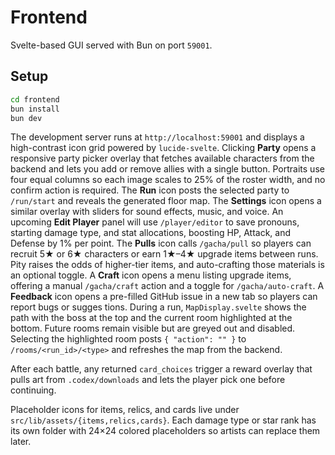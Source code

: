 # Frontend

Svelte-based GUI served with Bun on port `59001`.

## Setup

```bash
cd frontend
bun install
bun dev
```

The development server runs at `http://localhost:59001` and displays a
high-contrast icon grid powered by `lucide-svelte`. Clicking **Party** opens a
responsive party picker overlay that fetches available characters from the
backend and lets you add or remove allies with a single button. Portraits
use four equal columns so each image scales to 25% of the roster width, and
no confirm action is required. The **Run** icon posts the selected party to
`/run/start` and reveals the generated floor map. The **Settings** icon opens a
similar overlay with sliders for sound effects, music, and voice. An upcoming **Edit Player** panel will use
`/player/editor` to save pronouns, starting damage type, and stat allocations,
boosting HP, Attack, and Defense by 1% per point.
The **Pulls** icon calls `/gacha/pull` so players can recruit 5★ or 6★ characters or
earn 1★–4★ upgrade items between runs. Pity raises the odds of higher-tier items,
and auto-crafting those materials is an optional toggle. A **Craft** icon opens a
menu listing upgrade items, offering a manual `/gacha/craft` action and a toggle
for `/gacha/auto-craft`. A **Feedback** icon opens a pre-filled GitHub issue in a new tab so players can report bugs or sugges
tions.
During a run, `MapDisplay.svelte` shows the path with the boss at the top and
the current room highlighted at the bottom. Future rooms remain visible but are
greyed out and disabled. Selecting the highlighted room posts `{ "action": "" }`
to `/rooms/<run_id>/<type>` and refreshes the map from the backend.

After each battle, any returned `card_choices` trigger a reward overlay that
pulls art from `.codex/downloads` and lets the player pick one before
continuing.

Placeholder icons for items, relics, and cards live under `src/lib/assets/{items,relics,cards}`. Each damage type or star rank has its own folder with 24×24 colored placeholders so artists can replace them later.
